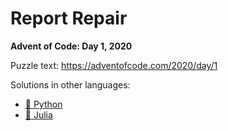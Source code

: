 # Report Repair

**Advent of Code: Day 1, 2020**

Puzzle text: <https://adventofcode.com/2020/day/1>

Solutions in other languages:

- [🐍 Python](../../../../python/2020/01_report_repair)
- [🍡 Julia](../../../../julia/2020/01_report_repair)

